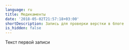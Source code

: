 ```yaml
---
language: ru
title: Медикаменты
date: '2018-05-02T21:57:18+03:00'
shortDescription: Запись для проверки верстки в блоге
is_hidden: false
---
```

Текст первой записи

